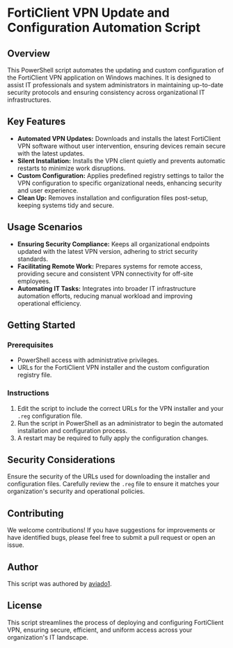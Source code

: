 # FortiClient VPN Update and Configuration Automation Script

## Overview

This PowerShell script automates the updating and custom configuration of the FortiClient VPN application on Windows machines. It is designed to assist IT professionals and system administrators in maintaining up-to-date security protocols and ensuring consistency across organizational IT infrastructures.

## Key Features

- **Automated VPN Updates:** Downloads and installs the latest FortiClient VPN software without user intervention, ensuring devices remain secure with the latest updates.
- **Silent Installation:** Installs the VPN client quietly and prevents automatic restarts to minimize work disruptions.
- **Custom Configuration:** Applies predefined registry settings to tailor the VPN configuration to specific organizational needs, enhancing security and user experience.
- **Clean Up:** Removes installation and configuration files post-setup, keeping systems tidy and secure.

## Usage Scenarios

- **Ensuring Security Compliance:** Keeps all organizational endpoints updated with the latest VPN version, adhering to strict security standards.
- **Facilitating Remote Work:** Prepares systems for remote access, providing secure and consistent VPN connectivity for off-site employees.
- **Automating IT Tasks:** Integrates into broader IT infrastructure automation efforts, reducing manual workload and improving operational efficiency.

## Getting Started

### Prerequisites

- PowerShell access with administrative privileges.
- URLs for the FortiClient VPN installer and the custom configuration registry file.

### Instructions

1. Edit the script to include the correct URLs for the VPN installer and your `.reg` configuration file.
2. Run the script in PowerShell as an administrator to begin the automated installation and configuration process.
3. A restart may be required to fully apply the configuration changes.

## Security Considerations

Ensure the security of the URLs used for downloading the installer and configuration files. Carefully review the `.reg` file to ensure it matches your organization's security and operational policies.

## Contributing

We welcome contributions! If you have suggestions for improvements or have identified bugs, please feel free to submit a pull request or open an issue.

## Author
This script was authored by [aviado1](https://github.com/aviado1).

## License

This script streamlines the process of deploying and configuring FortiClient VPN, ensuring secure, efficient, and uniform access across your organization's IT landscape.

